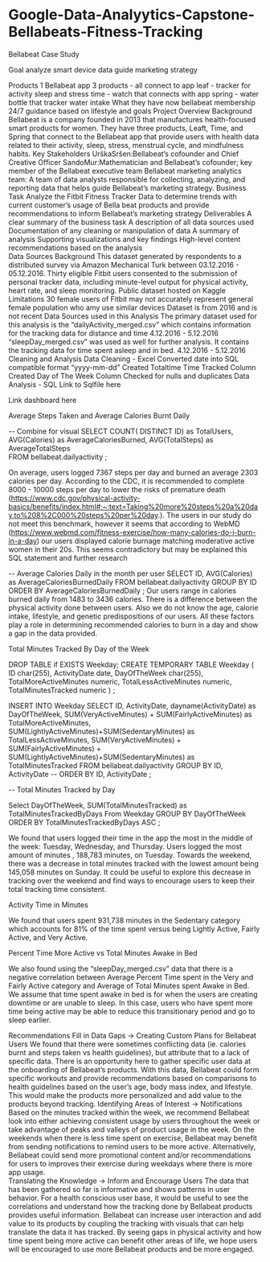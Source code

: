 # Google-Data-Analyytics-Capstone-Bellabeats-Fitness-Tracking

Bellabeat Case Study

Goal
analyze smart device data
guide marketing strategy

Products
1 Bellabeat app
3 products - all connect to app
leaf - tracker for activity sleep and stress
time - watch that connects with app
spring - water bottle that tracker water intake
What they have now
bellabeat membership
24/7 guidance based on lifestyle and goals
Project Overview
Background
Bellabeat is a company founded in 2013  that manufactures health-focused smart products for women. They have three products, Leaft, Time, and Spring that connect to the Bellabeat app that provide users with health data related to their activity, sleep, stress, menstrual cycle, and mindfulness habits. 
Key Stakeholders
UrškaSršen:Bellabeat’s cofounder and Chief Creative Officer
SandoMur:Mathematician and Bellabeat’s cofounder; key member of the Bellabeat executive team 
Bellabeat marketing analytics team: A team of data analysts responsible for collecting, analyzing, and reporting data that helps guide Bellabeat’s marketing strategy.
Business Task
Analyze the Fitbit Fitness Tracker Data to determine trends with current customer’s usage of Bella beat products and provide recommendations to inform Bellabeat’s marketing strategy 
Deliverables
A clear summary of the business task
A description of all data sources used
Documentation of any cleaning or manipulation of data
A summary of analysis
Supporting visualizations and key findings
High-level content recommendations based on the analysis 	
Data Sources 
Background
This dataset generated by respondents to a distributed survey via Amazon Mechanical Turk between 03.12.2016 - 05.12.2016. 
Thirty eligible Fitbit users consented to the submission of personal tracker data, including minute-level output for physical activity, heart rate, and sleep monitoring.
Public dataset hosted on Kaggle
Limitations
30 female users of Fitbit may not accurately represent general female population who amy use similar devices
Dataset is from 2016 and is not recent
Data Sources used in this Analysis
The primary dataset used for this analysis is the “dailyActivity_merged.csv” which contains information for the tracking data for distance and time 
4.12.2016 - 5.12.2016
“sleepDay_merged.csv” was used as well for further analysis. It contains the tracking data for time spent asleep and in bed. 
4.12.2016 - 5.12.2016
Cleaning and Analysis
Data Cleaning - Excel
Converted date into SQL compatible format “yyyy-mm-dd”
Created Totaltime Time Tracked Column
Created Day of The Week Column
Checked for nulls and duplicates 
Data Analysis - SQL Link to Sqlfile here


Link dashboard here


Average Steps Taken and Average Calories Burnt Daily

-- Combine for visual
SELECT COUNT( DISTINCT ID) as TotalUsers, AVG(Calories) as AverageCaloriesBurned, AVG(TotalSteps) as AverageTotalSteps   
FROM bellabeat.dailyactivity
;

On average, users logged 7367 steps per day and burned an average 2303 calories per day. According to the CDC, it is recommended to complete 8000 - 10000 steps per day to lower the risks of premature death (https://www.cdc.gov/physical-activity-basics/benefits/index.html#:~:text=Taking%20more%20steps%20a%20day,to%208%2C000%20steps%20per%20day.). The users in our study do not meet this benchmark, however it seems that according to WebMD (https://www.webmd.com/fitness-exercise/how-many-calories-do-i-burn-in-a-day) our users displayed calorie burnage matching moderative active women in their 20s. This seems contradictory but may be explained this SQL statement and further research

-- Average Calories Daily in the month per user
SELECT ID,  AVG(Calories) as AverageCaloriesBurnedDaily
FROM bellabeat.dailyactivity
GROUP BY ID
ORDER BY AverageCaloriesBurnedDaily
;
Our users range  in calories burned daily from 1483 to 3436 calories. There is a difference between the physical activity done between users. Also we do not know the age, calorie intake, lifestyle, and genetic predispositions of our users. All these factors play a role in determining recommended calories to burn in a day and show a gap in the data provided.  

Total Minutes Tracked By Day of the Week

DROP TABLE if EXISTS Weekday;
CREATE TEMPORARY TABLE Weekday
(
ID char(255),
ActivityDate date,
DayOfTheWeek char(255),
TotalMoreActiveMinutes numeric,
TotalLessActiveMinutes numeric,
TotalMinutesTracked numeric
)
;

INSERT INTO Weekday
SELECT ID, ActivityDate, dayname(ActivityDate) as DayOfTheWeek,
SUM(VeryActiveMinutes) + SUM(FairlyActiveMinutes) as TotalMoreActiveMinutes,
  SUM(LightlyActiveMinutes)+SUM(SedentaryMinutes) as TotalLessActiveMinutes,
SUM(VeryActiveMinutes) + SUM(FairlyActiveMinutes) + SUM(LightlyActiveMinutes)+SUM(SedentaryMinutes) as TotalMinutesTracked
FROM bellabeat.dailyactivity
GROUP BY ID, ActivityDate
-- ORDER BY ID, ActivityDate
;


-- Total Minutes Tracked by Day

Select  DayOfTheWeek,
SUM(TotalMinutesTracked) as TotalMinutesTrackedByDays
From Weekday
GROUP BY DayOfTheWeek
ORDER BY TotalMinutesTrackedByDays ASC
;


We found that users logged their time in the app the most in the middle of the week: Tuesday, Wednesday, and Thursday. Users logged the most amount of minutes , 188,783 minutes, on Tuesday. Towards the weekend, there was a decrease in total minutes tracked with the lowest amount being 145,058 minutes on Sunday. It could be useful to explore this decrease in tracking over the weekend and find ways to encourage users to keep their total tracking time consistent.  

Activity Time in Minutes

We found that users spent 931,738 minutes in the Sedentary category which accounts for 81% of the time spent versus being Lightly Active, Fairly Active, and Very Active.   

Percent Time More Active vs Total Minutes Awake in Bed

We also found using the “sleepDay_merged.csv” data that there is a negative correlation between Average Percent Time spent in the Very and Fairly Active category and Average of Total Minutes spent Awake in Bed. We assume that time spent awake in bed is for when the users are creating downtime or are unable to sleep. In this case, users who have spent more time being active may be able to reduce this transitionary period and go to sleep earlier.  

Recommendations 
Fill in Data Gaps ->  Creating Custom Plans for Bellabeat Users
We found that there were sometimes conflicting data (ie. calories burnt and steps taken vs health guidelines), but attribute that to a lack of specific data. There is an opportunity here to gather specific user data at the onboarding of Bellabeat’s products. With this data, Bellabeat could form specific workouts and provide recommendations based on comparisons to health guidelines based on the user’s age, body mass index, and lifestyle. This would make the products more personalized and add value to the products beyond tracking. 
Identifying Areas of Interest -> Notifications
Based on the minutes tracked within the week, we recommend Bellabeat look into either achieving consistent usage by users throughout the week or take advantage of peaks and valleys of product usage in the week. On the weekends when there is less time spent on exercise, Bellabeat may benefit from sending notifications to remind users to be more active. Alternatively, Bellabeat could send more promotional content and/or recommendations for users to improves their exercise during weekdays where there is more app usage.  
Translating the Knowledge -> Inform and Encourage Users
The data that has been gathered so far is informative and shows patterns in user behavior. For a health conscious user base, it would be useful to see the correlations and understand how the tracking done by Bellabeat products provides useful information. Bellabeat can increase user interaction and add value to its products by coupling the tracking with visuals that can help translate the data it has tracked. By seeing gaps in physical activity and how time spent being more active can benefit other areas of life, we hope users will be encouraged to use more Bellabeat products and be more engaged.    
